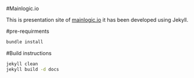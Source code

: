 #Mainlogic.io

This is presentation site of [mainlogic.io](https://mainlogic.io) it has been developed using Jekyll.

#pre-requirments

```bash
bundle install
```

#Build instructions

```bash
jekyll clean
jekyll build -d docs
```